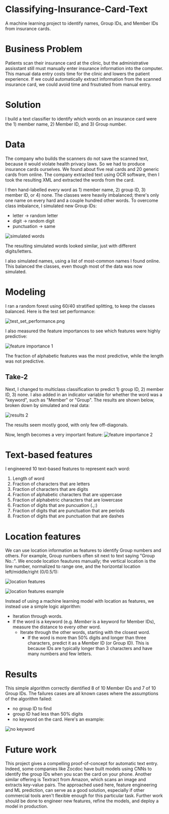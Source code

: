 # Classifying-Insurance-Card-Text
A machine learning project to identify names, Group IDs, and Member IDs from insurance cards.

# Business Problem
Patients scan their insurance card at the clinic, but the administrative assisstant still must manually enter insurance information into the computer. This manual data entry costs time for the clinic and lowers the patient experience. If we could automatically extract information from the scanned insurance card, we could avoid time and frsutrated from manual entry.

# Solution
I build a text classifier to identify which words on an insurance card were the 1) member name, 2) Member ID, and 3) Group number.

# Data
The company who builds the scanners do not save the scanned text, because it would violate health privacy laws. So we had to produce insurance cards ourselves. We found about five real cards and 20 generic cards from online. The company extracted text using OCR software, then I took the resulting XML and extracted the words from the card.

I then hand-labelled every word as 1) member name, 2) group ID, 3) member ID, or 4) none. The classes were heavily imbalanced; there's only one name on every hard and a couple hundred other words. To overcome class imbalance, I simulated new Group IDs:
* letter -> random letter
* digit -> random digit
* punctuation -> same

![simulated words](images/simulated_words.png)

The resulting simulated words looked similar, just with different digits/letters.

I also simulated names, using a list of most-common names I found online. This balanced the classes, even though most of the data was now simulated.

# Modeling
I ran a random forest using 60/40 stratified splitting, to keep the classes balanced. Here is the test set performance:

![test_set_performance.png](images/test_set_performance.png)

I also measured the feature importances to see which features were highly predictive:

![feature importance 1](images/feature_importance_1.png)

The fraction of alphabetic features was the most predictive, while the length was not predictive.

## Take-2
Next, I changed to multiclass classification to predict 1) group ID, 2) member ID, 3) none. I also added in an indicator variable for whether the word was a "keyword", such as "Member" or "Group". The results are shown below, broken down by simulated and real data:

![results 2](images/results_2.png)

The results seem mostly good, with only few off-diagonals.

Now, length becomes a very important feature:
![feature importance 2](images/feature_importance_2.png)

# Text-based features
I engineered 10 text-based features to represent each word:
1. Length of word
2. Fraction of characters that are letters
3. Fraction of characters that are digits
4. Fraction of alphabetic characters that are uppercase
5. Fraction of alphabetric characters that are lowercase
6. Fraction of digits that are puncuation (.,:)
7. Fraction of digits that are punctuation that are periods
8. Fraction of digits that are punctuation that are dashes

# Location features
We can use location information as features to identify Group numbers and others. For example, Group numbers often sit next to text saying "Group No.:". We encode location feautures manually; the vertical location is the line number, normalized to range one, and the horizontal location left/middle/right (0/0.5/1):

![location features](images/location_features.png)

![location features example](images/location_features_example.png)

Instead of using a machine learning model with location as features, we instead use a simple logic algorithm:
* Iteration through words.
* If the word is a keyword (e.g. _Member_ is a keyword for Member IDs), measure the distance to every other word.
  * Iterate through the other words, starting with the closest word.
    * If the word is more than 50% digits and longer than three characters, predict it as a Member ID (or Group ID). This is because IDs are typically longer than 3 characters and have many numbers and few letters.

# Results
This simple algorithm correctly dientified 8 of 10 Member IDs and 7 of 10 Group IDs. The failures cases are all known cases where the assumptions of the algorithm failed:
* no group ID to find
* group ID had less than 50% digits
* no keyword on the card. Here's an example:

![no keyword](images/no_keyword.png)

# Future work
This project gives a compelling proof-of-concept for automatic text entry. Indeed, some companies like Zocdoc have built models using CNNs to identify the group IDs when you scan the card on your phone. Another similar offering is Textract from Amazon, which scans an image and extracts key-value pairs. The approached used here, feature engineering and ML prediction, can serve as a good solution, especially if other commercial tools aren't flexible enough for this particular task. Further work should be done to engineer new features, refine the models, and deploy a model in production.
